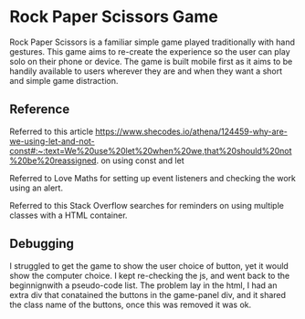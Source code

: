 # Rock Paper Scissors Game

Rock Paper Scissors is a familiar simple game played traditionally with hand gestures. This game aims to re-create the experience so the user can play solo on their phone or device. The game is built mobile first as it aims to be handily available to users wherever they are and when they want a short and simple game distraction.



## Reference
Referred to this article https://www.shecodes.io/athena/124459-why-are-we-using-let-and-not-const#:~:text=We%20use%20let%20when%20we,that%20should%20not%20be%20reassigned. on using const and let 

Referred to Love Maths for setting up event listeners and checking the work using an alert.

Referred to this Stack Overflow searches for reminders on using multiple classes with a HTML container.

## Debugging
I struggled to get the game to show the user choice of button, yet it would show the computer choice. I kept re-checking the js, and went back to the beginnignwith a pseudo-code list. The problem lay in the html, I had an extra div that conatained the buttons in the game-panel div, and it shared the class name of the buttons, once this was removed it was ok.

